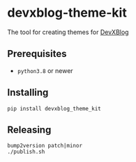 # devxblog-theme-kit

The tool for creating themes for [DevXBlog](https://devxblog.com)

## Prerequisites

- `python3.8` or newer

## Installing

```shell
pip install devxblog_theme_kit
```

## Releasing

```shell
bump2version patch|minor
./publish.sh
```




